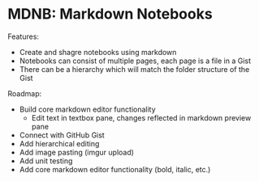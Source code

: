 # MDNB: Markdown Notebooks

Features:
* Create and shagre notebooks using markdown
* Notebooks can consist of multiple pages, each page is a file in a Gist
* There can be a hierarchy which will match the folder structure of the Gist

Roadmap:
* Build core markdown editor functionality
    * Edit text in textbox pane, changes reflected in markdown preview pane
* Connect with GitHub Gist
* Add hierarchical editing
* Add image pasting (imgur upload)
* Add unit testing
* Add core markdown editor functionality (bold, italic, etc.)